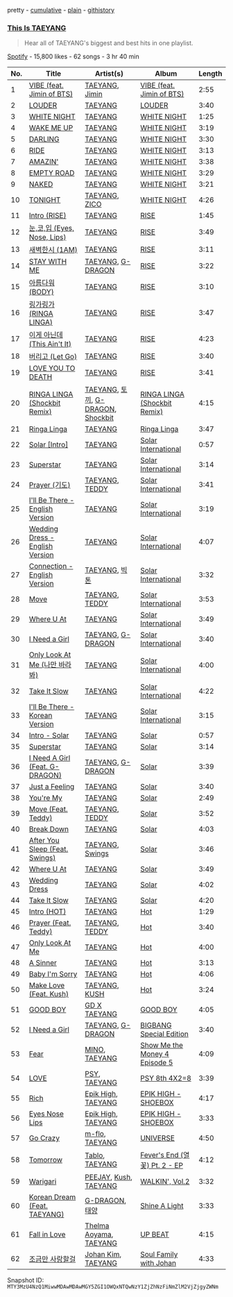 pretty - [cumulative](/playlists/cumulative/37i9dQZF1DX1FikouIz4VH.md) - [plain](/playlists/plain/37i9dQZF1DX1FikouIz4VH) - [githistory](https://github.githistory.xyz/mackorone/spotify-playlist-archive/blob/main/playlists/plain/37i9dQZF1DX1FikouIz4VH)

### [This Is TAEYANG](https://open.spotify.com/playlist/37i9dQZF1DX1FikouIz4VH)

> Hear all of TAEYANG's biggest and best hits in one playlist.

[Spotify](https://open.spotify.com/user/spotify) - 15,800 likes - 62 songs - 3 hr 40 min

| No. | Title | Artist(s) | Album | Length |
|---|---|---|---|---|
| 1 | [VIBE \(feat\. Jimin of BTS\)](https://open.spotify.com/track/61AZsmFB3VoJdmraMk5ZSn) | [TAEYANG](https://open.spotify.com/artist/6udveWUgX4vu75FF0DTrXV), [Jimin](https://open.spotify.com/artist/1oSPZhvZMIrWW5I41kPkkY) | [VIBE \(feat\. Jimin of BTS\)](https://open.spotify.com/album/3qUOk1Se3Oopu5pUlHTjVJ) | 2:55 |
| 2 | [LOUDER](https://open.spotify.com/track/3TCzay1FkjSewTeiRSQGOk) | [TAEYANG](https://open.spotify.com/artist/6udveWUgX4vu75FF0DTrXV) | [LOUDER](https://open.spotify.com/album/3AoUsbJUwk14bt7PLGXf45) | 3:40 |
| 3 | [WHITE NIGHT](https://open.spotify.com/track/3yq48eRG04UryOATzpwr4V) | [TAEYANG](https://open.spotify.com/artist/6udveWUgX4vu75FF0DTrXV) | [WHITE NIGHT](https://open.spotify.com/album/4AE3KNhHuzlTURK6c77eaR) | 1:25 |
| 4 | [WAKE ME UP](https://open.spotify.com/track/49w8umYnAfSPulksfEDx16) | [TAEYANG](https://open.spotify.com/artist/6udveWUgX4vu75FF0DTrXV) | [WHITE NIGHT](https://open.spotify.com/album/4AE3KNhHuzlTURK6c77eaR) | 3:19 |
| 5 | [DARLING](https://open.spotify.com/track/6oycMp1woEDrrluLY0icmV) | [TAEYANG](https://open.spotify.com/artist/6udveWUgX4vu75FF0DTrXV) | [WHITE NIGHT](https://open.spotify.com/album/4AE3KNhHuzlTURK6c77eaR) | 3:30 |
| 6 | [RIDE](https://open.spotify.com/track/4PBr1wStrak7aWJkUKvbUl) | [TAEYANG](https://open.spotify.com/artist/6udveWUgX4vu75FF0DTrXV) | [WHITE NIGHT](https://open.spotify.com/album/4AE3KNhHuzlTURK6c77eaR) | 3:13 |
| 7 | [AMAZIN'](https://open.spotify.com/track/2gILEqYZMaljxD89UKippy) | [TAEYANG](https://open.spotify.com/artist/6udveWUgX4vu75FF0DTrXV) | [WHITE NIGHT](https://open.spotify.com/album/4AE3KNhHuzlTURK6c77eaR) | 3:38 |
| 8 | [EMPTY ROAD](https://open.spotify.com/track/3TFp0q9DGulf477YG2lZXI) | [TAEYANG](https://open.spotify.com/artist/6udveWUgX4vu75FF0DTrXV) | [WHITE NIGHT](https://open.spotify.com/album/4AE3KNhHuzlTURK6c77eaR) | 3:29 |
| 9 | [NAKED](https://open.spotify.com/track/64f7T9vidBqVHSUqZ1a3nq) | [TAEYANG](https://open.spotify.com/artist/6udveWUgX4vu75FF0DTrXV) | [WHITE NIGHT](https://open.spotify.com/album/4AE3KNhHuzlTURK6c77eaR) | 3:21 |
| 10 | [TONIGHT](https://open.spotify.com/track/2Ryu6OAqmEcrtnTxaPYDCP) | [TAEYANG](https://open.spotify.com/artist/6udveWUgX4vu75FF0DTrXV), [ZICO](https://open.spotify.com/artist/4XpUIb8uuNlIWVKmgKZXC0) | [WHITE NIGHT](https://open.spotify.com/album/4AE3KNhHuzlTURK6c77eaR) | 4:26 |
| 11 | [Intro \(RISE\)](https://open.spotify.com/track/6J0mtwueFaEL0bmxuHEYI0) | [TAEYANG](https://open.spotify.com/artist/6udveWUgX4vu75FF0DTrXV) | [RISE](https://open.spotify.com/album/1Y9so4jq4t4taAHu0VdKX3) | 1:45 |
| 12 | [눈,코,입 \(Eyes, Nose, Lips\)](https://open.spotify.com/track/0lYtIvI7bO51PZSeK22Mbz) | [TAEYANG](https://open.spotify.com/artist/6udveWUgX4vu75FF0DTrXV) | [RISE](https://open.spotify.com/album/1Y9so4jq4t4taAHu0VdKX3) | 3:49 |
| 13 | [새벽한시 \(1AM\)](https://open.spotify.com/track/3JmlYV4mm5jdo2ZWzATLBv) | [TAEYANG](https://open.spotify.com/artist/6udveWUgX4vu75FF0DTrXV) | [RISE](https://open.spotify.com/album/1Y9so4jq4t4taAHu0VdKX3) | 3:11 |
| 14 | [STAY WITH ME](https://open.spotify.com/track/4Hznsw4SROqqX8T54Syguv) | [TAEYANG](https://open.spotify.com/artist/6udveWUgX4vu75FF0DTrXV), [G\-DRAGON](https://open.spotify.com/artist/30b9WulBM8sFuBo17nNq9c) | [RISE](https://open.spotify.com/album/1Y9so4jq4t4taAHu0VdKX3) | 3:22 |
| 15 | [아름다워 \(BODY\)](https://open.spotify.com/track/6kSoXPg7yhpvgiXuoqRJSF) | [TAEYANG](https://open.spotify.com/artist/6udveWUgX4vu75FF0DTrXV) | [RISE](https://open.spotify.com/album/1Y9so4jq4t4taAHu0VdKX3) | 3:10 |
| 16 | [링가링가 \(RINGA LINGA\)](https://open.spotify.com/track/7fLijBP4BGujlmHRP3aX32) | [TAEYANG](https://open.spotify.com/artist/6udveWUgX4vu75FF0DTrXV) | [RISE](https://open.spotify.com/album/1Y9so4jq4t4taAHu0VdKX3) | 3:47 |
| 17 | [이게 아닌데 \(This Ain't It\)](https://open.spotify.com/track/1kewNvWljcwYKzlAKRXaUf) | [TAEYANG](https://open.spotify.com/artist/6udveWUgX4vu75FF0DTrXV) | [RISE](https://open.spotify.com/album/1Y9so4jq4t4taAHu0VdKX3) | 4:23 |
| 18 | [버리고 \(Let Go\)](https://open.spotify.com/track/5YhaIIgjic4Q31BL1jYMk5) | [TAEYANG](https://open.spotify.com/artist/6udveWUgX4vu75FF0DTrXV) | [RISE](https://open.spotify.com/album/1Y9so4jq4t4taAHu0VdKX3) | 3:40 |
| 19 | [LOVE YOU TO DEATH](https://open.spotify.com/track/3wJ5tkDTIc3w5THvaggHDx) | [TAEYANG](https://open.spotify.com/artist/6udveWUgX4vu75FF0DTrXV) | [RISE](https://open.spotify.com/album/1Y9so4jq4t4taAHu0VdKX3) | 3:41 |
| 20 | [RINGA LINGA \(Shockbit Remix\)](https://open.spotify.com/track/6H7VSKaFubMd4sfisXwYQr) | [TAEYANG](https://open.spotify.com/artist/6udveWUgX4vu75FF0DTrXV), [토끼](https://open.spotify.com/artist/76JVW7YYK3nRTVvRxUalpI), [G\-DRAGON](https://open.spotify.com/artist/30b9WulBM8sFuBo17nNq9c), [Shockbit](https://open.spotify.com/artist/4aMRtytJy7sCCjvcSnq666) | [RINGA LINGA \(Shockbit Remix\)](https://open.spotify.com/album/1FGkGm47uEd2L26Ff3ILmK) | 4:15 |
| 21 | [Ringa Linga](https://open.spotify.com/track/0zA75hGcXgVNbzsu0a3lBR) | [TAEYANG](https://open.spotify.com/artist/6udveWUgX4vu75FF0DTrXV) | [Ringa Linga](https://open.spotify.com/album/5WOQuSAJhOtZu46WJgy9BG) | 3:47 |
| 22 | [Solar \[Intro\]](https://open.spotify.com/track/0MB3rxsnXZ6DV95LelFlOu) | [TAEYANG](https://open.spotify.com/artist/6udveWUgX4vu75FF0DTrXV) | [Solar International](https://open.spotify.com/album/42BVvYE1FLO8mQH0ZJn4de) | 0:57 |
| 23 | [Superstar](https://open.spotify.com/track/4VpjaZ0AEbt0k61PXzIlLG) | [TAEYANG](https://open.spotify.com/artist/6udveWUgX4vu75FF0DTrXV) | [Solar International](https://open.spotify.com/album/42BVvYE1FLO8mQH0ZJn4de) | 3:14 |
| 24 | [Prayer \(기도\)](https://open.spotify.com/track/1qceUus2spQ9UxPFpBaq0I) | [TAEYANG](https://open.spotify.com/artist/6udveWUgX4vu75FF0DTrXV), [TEDDY](https://open.spotify.com/artist/2QDHZGfyq70z6T4e4Dr2t0) | [Solar International](https://open.spotify.com/album/42BVvYE1FLO8mQH0ZJn4de) | 3:41 |
| 25 | [I'll Be There \- English Version](https://open.spotify.com/track/6FhsCcYFcV5iu9h9PFM4zC) | [TAEYANG](https://open.spotify.com/artist/6udveWUgX4vu75FF0DTrXV) | [Solar International](https://open.spotify.com/album/42BVvYE1FLO8mQH0ZJn4de) | 3:19 |
| 26 | [Wedding Dress \- English Version](https://open.spotify.com/track/5r6LzsarhC4Ygt8mFzSgYV) | [TAEYANG](https://open.spotify.com/artist/6udveWUgX4vu75FF0DTrXV) | [Solar International](https://open.spotify.com/album/42BVvYE1FLO8mQH0ZJn4de) | 4:07 |
| 27 | [Connection \- English Version](https://open.spotify.com/track/5Tqnb5WsXWCRAVcu0bC7QV) | [TAEYANG](https://open.spotify.com/artist/6udveWUgX4vu75FF0DTrXV), [빅톤](https://open.spotify.com/artist/5O0XmPyzOOTKMWEpwpMbJU) | [Solar International](https://open.spotify.com/album/42BVvYE1FLO8mQH0ZJn4de) | 3:32 |
| 28 | [Move](https://open.spotify.com/track/7Frw0VC9RpDGwXSmAG1WeJ) | [TAEYANG](https://open.spotify.com/artist/6udveWUgX4vu75FF0DTrXV), [TEDDY](https://open.spotify.com/artist/2QDHZGfyq70z6T4e4Dr2t0) | [Solar International](https://open.spotify.com/album/42BVvYE1FLO8mQH0ZJn4de) | 3:53 |
| 29 | [Where U At](https://open.spotify.com/track/360chjamNlEge55Oos4od4) | [TAEYANG](https://open.spotify.com/artist/6udveWUgX4vu75FF0DTrXV) | [Solar International](https://open.spotify.com/album/42BVvYE1FLO8mQH0ZJn4de) | 3:49 |
| 30 | [I Need a Girl](https://open.spotify.com/track/2kCLzdVJ41uPj7YiCuyK4B) | [TAEYANG](https://open.spotify.com/artist/6udveWUgX4vu75FF0DTrXV), [G\-DRAGON](https://open.spotify.com/artist/30b9WulBM8sFuBo17nNq9c) | [Solar International](https://open.spotify.com/album/42BVvYE1FLO8mQH0ZJn4de) | 3:40 |
| 31 | [Only Look At Me \(나만 바라봐\)](https://open.spotify.com/track/1xaLJbuJr6efSW8MFA7vTu) | [TAEYANG](https://open.spotify.com/artist/6udveWUgX4vu75FF0DTrXV) | [Solar International](https://open.spotify.com/album/42BVvYE1FLO8mQH0ZJn4de) | 4:00 |
| 32 | [Take It Slow](https://open.spotify.com/track/6mqsxO95cTucMYoK3drdSK) | [TAEYANG](https://open.spotify.com/artist/6udveWUgX4vu75FF0DTrXV) | [Solar International](https://open.spotify.com/album/42BVvYE1FLO8mQH0ZJn4de) | 4:22 |
| 33 | [I'll Be There \- Korean Version](https://open.spotify.com/track/7MvEXoezNqX9bLNF6aNjeL) | [TAEYANG](https://open.spotify.com/artist/6udveWUgX4vu75FF0DTrXV) | [Solar International](https://open.spotify.com/album/42BVvYE1FLO8mQH0ZJn4de) | 3:15 |
| 34 | [Intro \- Solar](https://open.spotify.com/track/1FclvbiUT3czzHM1lwWnnX) | [TAEYANG](https://open.spotify.com/artist/6udveWUgX4vu75FF0DTrXV) | [Solar](https://open.spotify.com/album/2rV8MCYJTfvuvXHZsBH12Z) | 0:57 |
| 35 | [Superstar](https://open.spotify.com/track/0alnyI664183rlCIgKh8Hf) | [TAEYANG](https://open.spotify.com/artist/6udveWUgX4vu75FF0DTrXV) | [Solar](https://open.spotify.com/album/2rV8MCYJTfvuvXHZsBH12Z) | 3:14 |
| 36 | [I Need A Girl \(Feat\. G\-DRAGON\)](https://open.spotify.com/track/34oRc4INwO7000LJUQLy5X) | [TAEYANG](https://open.spotify.com/artist/6udveWUgX4vu75FF0DTrXV), [G\-DRAGON](https://open.spotify.com/artist/30b9WulBM8sFuBo17nNq9c) | [Solar](https://open.spotify.com/album/2rV8MCYJTfvuvXHZsBH12Z) | 3:39 |
| 37 | [Just a Feeling](https://open.spotify.com/track/08q3v7gSZhNhMCqKGqsD4d) | [TAEYANG](https://open.spotify.com/artist/6udveWUgX4vu75FF0DTrXV) | [Solar](https://open.spotify.com/album/2rV8MCYJTfvuvXHZsBH12Z) | 3:40 |
| 38 | [You're My](https://open.spotify.com/track/0PEMMKw7j1tsS7U4lcTjqR) | [TAEYANG](https://open.spotify.com/artist/6udveWUgX4vu75FF0DTrXV) | [Solar](https://open.spotify.com/album/2rV8MCYJTfvuvXHZsBH12Z) | 2:49 |
| 39 | [Move \(Feat\. Teddy\)](https://open.spotify.com/track/2mbTfOh91FiQF4yIE9vtgB) | [TAEYANG](https://open.spotify.com/artist/6udveWUgX4vu75FF0DTrXV), [TEDDY](https://open.spotify.com/artist/2QDHZGfyq70z6T4e4Dr2t0) | [Solar](https://open.spotify.com/album/2rV8MCYJTfvuvXHZsBH12Z) | 3:52 |
| 40 | [Break Down](https://open.spotify.com/track/1WP99rmsetBvCbO8VC4unt) | [TAEYANG](https://open.spotify.com/artist/6udveWUgX4vu75FF0DTrXV) | [Solar](https://open.spotify.com/album/2rV8MCYJTfvuvXHZsBH12Z) | 4:03 |
| 41 | [After You Sleep \(Feat\. Swings\)](https://open.spotify.com/track/5p8bTHJQ5TcuL84bXmWTrR) | [TAEYANG](https://open.spotify.com/artist/6udveWUgX4vu75FF0DTrXV), [Swings](https://open.spotify.com/artist/6F5tPDq3TIduDv2ki6O1Oq) | [Solar](https://open.spotify.com/album/2rV8MCYJTfvuvXHZsBH12Z) | 3:46 |
| 42 | [Where U At](https://open.spotify.com/track/1qbwaDM22exlyLRAmM9vKd) | [TAEYANG](https://open.spotify.com/artist/6udveWUgX4vu75FF0DTrXV) | [Solar](https://open.spotify.com/album/2rV8MCYJTfvuvXHZsBH12Z) | 3:49 |
| 43 | [Wedding Dress](https://open.spotify.com/track/2NO4CA2TFvhGeg7XMz8PmT) | [TAEYANG](https://open.spotify.com/artist/6udveWUgX4vu75FF0DTrXV) | [Solar](https://open.spotify.com/album/2rV8MCYJTfvuvXHZsBH12Z) | 4:02 |
| 44 | [Take It Slow](https://open.spotify.com/track/1QbbAZG3LZ8xYsW04INy1c) | [TAEYANG](https://open.spotify.com/artist/6udveWUgX4vu75FF0DTrXV) | [Solar](https://open.spotify.com/album/2rV8MCYJTfvuvXHZsBH12Z) | 4:20 |
| 45 | [Intro \(HOT\)](https://open.spotify.com/track/6yw2SNw9MZDroL2DLmUYDm) | [TAEYANG](https://open.spotify.com/artist/6udveWUgX4vu75FF0DTrXV) | [Hot](https://open.spotify.com/album/65DhpSPzXYHRjE9LHpc7rw) | 1:29 |
| 46 | [Prayer \(Feat\. Teddy\)](https://open.spotify.com/track/0QdoA14XPxSuuoiuNDzvKJ) | [TAEYANG](https://open.spotify.com/artist/6udveWUgX4vu75FF0DTrXV), [TEDDY](https://open.spotify.com/artist/2QDHZGfyq70z6T4e4Dr2t0) | [Hot](https://open.spotify.com/album/65DhpSPzXYHRjE9LHpc7rw) | 3:40 |
| 47 | [Only Look At Me](https://open.spotify.com/track/1518ZPHBb0rmVAw1xNbOzu) | [TAEYANG](https://open.spotify.com/artist/6udveWUgX4vu75FF0DTrXV) | [Hot](https://open.spotify.com/album/65DhpSPzXYHRjE9LHpc7rw) | 4:00 |
| 48 | [A Sinner](https://open.spotify.com/track/7xHgNR7BCYTCMfmUz66EbO) | [TAEYANG](https://open.spotify.com/artist/6udveWUgX4vu75FF0DTrXV) | [Hot](https://open.spotify.com/album/65DhpSPzXYHRjE9LHpc7rw) | 3:13 |
| 49 | [Baby I'm Sorry](https://open.spotify.com/track/4fazfkxMwEnRczzGpLZDBt) | [TAEYANG](https://open.spotify.com/artist/6udveWUgX4vu75FF0DTrXV) | [Hot](https://open.spotify.com/album/65DhpSPzXYHRjE9LHpc7rw) | 4:06 |
| 50 | [Make Love \(Feat\. Kush\)](https://open.spotify.com/track/5ug8uKCAH4HQ5owBPNSoPa) | [TAEYANG](https://open.spotify.com/artist/6udveWUgX4vu75FF0DTrXV), [KUSH](https://open.spotify.com/artist/4OiLGOExR5sXyMtyKccRgY) | [Hot](https://open.spotify.com/album/65DhpSPzXYHRjE9LHpc7rw) | 3:24 |
| 51 | [GOOD BOY](https://open.spotify.com/track/52mglSL6bdbrg9zig7nazP) | [GD X TAEYANG](https://open.spotify.com/artist/3HJVw8aEtFqoc3raJVE8am) | [GOOD BOY](https://open.spotify.com/album/2rhq834A24z7ucY39moYdb) | 4:05 |
| 52 | [I Need a Girl](https://open.spotify.com/track/334sBXJEz428B63ANg52sq) | [TAEYANG](https://open.spotify.com/artist/6udveWUgX4vu75FF0DTrXV), [G\-DRAGON](https://open.spotify.com/artist/30b9WulBM8sFuBo17nNq9c) | [BIGBANG Special Edition](https://open.spotify.com/album/2fpQB21ER6ETvnfADPdaHl) | 3:40 |
| 53 | [Fear](https://open.spotify.com/track/5YQ8OVvW80yoZqZ5PK9JXv) | [MINO](https://open.spotify.com/artist/3ytV7vc4ZuwGgwaOuWvkk8), [TAEYANG](https://open.spotify.com/artist/6udveWUgX4vu75FF0DTrXV) | [Show Me the Money 4 Episode 5](https://open.spotify.com/album/38Ch7I5PqyCIugfJCcKTMr) | 4:09 |
| 54 | [LOVE](https://open.spotify.com/track/5k0FSFPd15YKe7y9NMfq9U) | [PSY](https://open.spotify.com/artist/2dd5mrQZvg6SmahdgVKDzh), [TAEYANG](https://open.spotify.com/artist/6udveWUgX4vu75FF0DTrXV) | [PSY 8th 4X2=8](https://open.spotify.com/album/5AtBwO35tOSWvxS4nFWHAi) | 3:39 |
| 55 | [Rich](https://open.spotify.com/track/16jg76zHuYHMPghRdMfHeL) | [Epik High](https://open.spotify.com/artist/5snNHNlYT2UrtZo5HCJkiw), [TAEYANG](https://open.spotify.com/artist/6udveWUgX4vu75FF0DTrXV) | [EPIK HIGH \- SHOEBOX](https://open.spotify.com/album/3jdV0dbTuNfdRwEimoJ28a) | 4:17 |
| 56 | [Eyes Nose Lips](https://open.spotify.com/track/2UMmoa8MP15tHnTFpO6A1E) | [Epik High](https://open.spotify.com/artist/5snNHNlYT2UrtZo5HCJkiw), [TAEYANG](https://open.spotify.com/artist/6udveWUgX4vu75FF0DTrXV) | [EPIK HIGH \- SHOEBOX](https://open.spotify.com/album/3jdV0dbTuNfdRwEimoJ28a) | 3:33 |
| 57 | [Go Crazy](https://open.spotify.com/track/3DgwkV1Gmt8mUfwTjMPl2p) | [m\-flo](https://open.spotify.com/artist/4UhiMIdxKqQxmzdE9nYe6O), [TAEYANG](https://open.spotify.com/artist/6udveWUgX4vu75FF0DTrXV) | [UNIVERSE](https://open.spotify.com/album/1crq8WbybWZziBnYSOMa4I) | 4:50 |
| 58 | [Tomorrow](https://open.spotify.com/track/0ksaKAzzFwB3h70h1Z5PRb) | [Tablo](https://open.spotify.com/artist/3NdOtTPPaXrCyC7Lpmzyhv), [TAEYANG](https://open.spotify.com/artist/6udveWUgX4vu75FF0DTrXV) | [Fever's End \(열꽃\) Pt\. 2 \- EP](https://open.spotify.com/album/6bcvEP3490ouA7PW2DD168) | 4:12 |
| 59 | [Warigari](https://open.spotify.com/track/0Kov3heCgcnLdC5QlKgQe9) | [PEEJAY](https://open.spotify.com/artist/2cIhUulox4Ad0eXDJcWixY), [Kush](https://open.spotify.com/artist/1BKVGMxyIBqU3CqMJxUvWC), [TAEYANG](https://open.spotify.com/artist/6udveWUgX4vu75FF0DTrXV) | [WALKIN', Vol.2](https://open.spotify.com/album/2CPepitv0LvH8IqvIAu5Uc) | 3:32 |
| 60 | [Korean Dream \(Feat\. TAEYANG\)](https://open.spotify.com/track/3lShYM0Ts3HfEDFpfkGO5z) | [G\-DRAGON](https://open.spotify.com/artist/30b9WulBM8sFuBo17nNq9c), [태양](https://open.spotify.com/artist/0BeIulKOpcvsabwlt4u8qp) | [Shine A Light](https://open.spotify.com/album/1VNgOZM0hpFdeivdpoD5k6) | 3:33 |
| 61 | [Fall in Love](https://open.spotify.com/track/04HoJpRNBQ98naXqeroSHB) | [Thelma Aoyama](https://open.spotify.com/artist/1AU9Y5Y2Taxe4yh7AI6JRD), [TAEYANG](https://open.spotify.com/artist/6udveWUgX4vu75FF0DTrXV) | [UP BEAT](https://open.spotify.com/album/6juujVdPaWjy066P9ZOXvJ) | 4:15 |
| 62 | [조금만 사랑할걸](https://open.spotify.com/track/0KXhQG6HryZn4QBay5Rfd6) | [Johan Kim](https://open.spotify.com/artist/7kqUt0kZIfski1GVmbwjG3), [TAEYANG](https://open.spotify.com/artist/6udveWUgX4vu75FF0DTrXV) | [Soul Family with Johan](https://open.spotify.com/album/5y7fjiyU5WlRuwTI8nAEkJ) | 4:33 |

Snapshot ID: `MTY3MzU4NzQ1MiwwMDAwMDAwMGY5ZGI1OWQxNTQwNzY1ZjZhNzFiNmZlM2VjZjgyZWNm`

